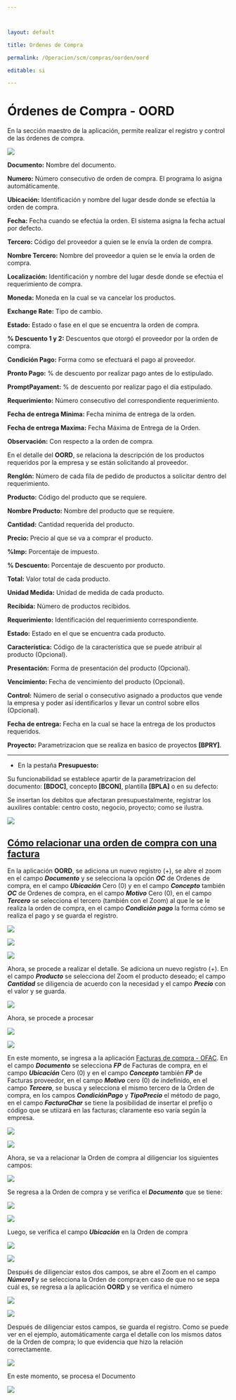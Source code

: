 ```yaml
---



layout: default

title: Ordenes de Compra

permalink: /Operacion/scm/compras/oorden/oord

editable: si

---
```




# Órdenes de Compra - OORD



En la sección maestro de la aplicación, permite realizar el registro y control de las órdenes de compra.  



![](oord1.png)



**Documento:** Nombre del documento.  

**Numero:** Número consecutivo de orden de compra. El programa lo asigna automáticamente.  

**Ubicación:** Identificación y nombre del lugar desde donde se efectúa la orden de compra.  

**Fecha:** Fecha cuando se efectúa la orden. El sistema asigna la fecha actual por defecto.  

**Tercero:** Código del proveedor a quien se le envía la orden de compra.  

**Nombre Tercero:** Nombre del proveedor a quien se le envía la orden de compra.  

**Localización:** Identificación y nombre del lugar desde donde se efectúa el requerimiento de compra.  

**Moneda:** Moneda en la cual se va cancelar los productos.  

**Exchange Rate:** Tipo de cambio.  

**Estado:** Estado o fase en el que se encuentra la orden de compra.  

**% Descuento 1 y 2:** Descuentos que otorgó el proveedor por la orden de compra.  

**Condición Pago:** Forma como se efectuará el pago al proveedor.  

**Pronto Pago:** % de descuento por realizar pago antes de lo estipulado.  

**PromptPayament:** % de descuento por realizar pago el día estipulado.  

**Requerimiento:** Número consecutivo del correspondiente requerimiento.  

**Fecha de entrega Minima:** Fecha minima de entrega de la orden.  

**Fecha de entrega Maxima:** Fecha Máxima de Entrega de la Orden.  

**Observación:** Con respecto a la orden de compra.  



En el detalle del **OORD**, se relaciona la descripción de los productos requeridos por la empresa y se están solicitando al proveedor.  







**Renglón:** Número de cada fila de pedido de productos a solicitar dentro del requerimiento.  

**Producto:** Código del producto que se requiere.  

**Nombre Producto:** Nombre del producto que se requiere.  

**Cantidad:** Cantidad requerida del producto.  

**Precio:** Precio al que se va a comprar el producto.  

**%Imp:** Porcentaje de impuesto.  

**% Descuento:** Porcentaje de descuento por producto.  

**Total:** Valor total de cada producto.  

**Unidad Medida:** Unidad de medida de cada producto.  

**Recibida:** Número de productos recibidos.  

**Requerimiento:** Identificación del requerimiento correspondiente.  

**Estado:**	Estado en el que se encuentra cada producto.  

**Característica:** Código de la característica que se puede atribuir al producto (Opcional).  

**Presentación:** Forma de presentación del producto (Opcional).  

**Vencimiento:** Fecha de vencimiento del producto (Opcional).  

**Control:**	Número de serial o consecutivo asignado a productos que vende la empresa y poder así identificarlos y llevar un control sobre ellos (Opcional).  

**Fecha de entrega:** Fecha en la cual se hace la entrega de los productos requeridos.  

**Proyecto:** Parametrizacion que se realiza en basico de proyectos **[BPRY]**.  


******
* En la pestaña **Presupuesto:**  

 Su funcionabilidad se establece apartir de la parametrizacion del documento: **[BDOC]**, concepto **[BCON]**, plantilla **[BPLA]** o en su defecto: 

 Se insertan los debitos que afectaran presupuestalmente, registrar los auxilires contable: centro costo, negocio, proyecto; como se ilustra.  

 

 ![](oord3.png)  
 
 
## [**Cómo relacionar una orden de compra con una factura**](http://docs.oasiscom.com/Operacion/scm/compras/oorden/oord#cómo-relacionar-una-orden-de-compra-con-una-factura)  
 
 En la aplicación **OORD**, se adiciona un nuevo registro (+), se abre el zoom en el campo **_Documento_** y se selecciona la opción **_OC_** de Ordenes de compra, en el campo **_Ubicación_** Cero (0) y en el campo **_Concepto_** también **_OC_** de Ordenes de compra, en el campo **_Motivo_** Cero (0), en el campo **_Tercero_** se selecciona el tercero (también con el Zoom) al que le se le realiza la orden de compra, en el campo **_Condición pago_** la forma cómo se realiza el pago y se guarda el registro.  
 
 
![](oord4.png)  

![](oord5.png)  

![](oord.png)  


Ahora, se procede a realizar el detalle.  Se adiciona un nuevo registro (+).  En el campo **_Producto_** se selecciona del Zoom el producto deseado; el campo **_Cantidad_** se diligencia de acuerdo con la necesidad y el campo **_Precio_** con el valor y se guarda.  


![](oord6.png)  

Ahora, se procede a procesar  

![](oord7.png)  

![](oord8.png)  

En este momento, se ingresa a la aplicación [Facturas de compra - OFAC](http://docs.oasiscom.com/Operacion/scm/compras/ofactura/ofac).  En el campo **_Documento_** se selecciona **_FP_** de Facturas de compra, en el campo **_Ubicación_** Cero (0) y en el campo **_Concepto_** también **_FP_** de Facturas proveedor, en el campo **_Motivo_** cero (0) de indefinido, en el campo **_Tercero_**, se busca y selecciona el mismo tercero de la Orden de compra, en los campos **_CondiciónPago_** y **_TipoPrecio_** el método de pago, en el campo **_FacturaChar_** se tiene la posibilidad de insertar el prefijo o código que se utiizará en las facturas; claramente eso varía según la empresa.  

![](oord9.png)  

![](oord10.png)

Ahora, se va a relacionar la Orden de compra al diligenciar los siguientes campos:  

![](oord11.png)  

Se regresa a la Orden de compra y se verifica el **_Documento_** que se tiene:  

![](oord12.png)  

![](oord13.png)

Luego, se verifica el campo **_Ubicación_** en la Orden de compra  

![](oord14.png)  

![](oord15.png)

Después de diligenciar estos dos campos, se abre el Zoom en el campo **_Número1_** y se selecciona la Orden de compra;en caso de que no se sepa cuál es, se regresa a la aplicación **OORD** y se verifica el número  

![](oord16.png)  

![](oord17.png)

Después de diligenciar estos campos, se guarda el registro.  Como se puede ver en el ejemplo, automáticamente carga el detalle con los mismos datos de la Orden de compra; lo que evidencia que hizo la relación correctamente.  

![](oord18.png)  

En este momento, se procesa el Documento


![](oord19.png)






















